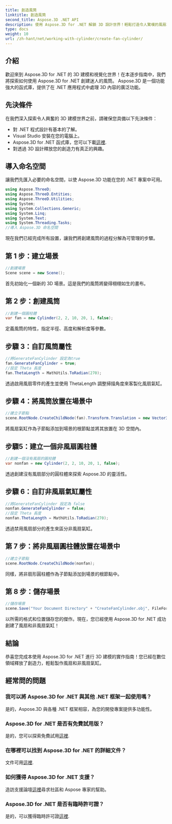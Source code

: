 ```yaml
---
title: 創造風筒
linktitle: 創造風筒
second_title: Aspose.3D .NET API
description: 使用 Aspose.3D for .NET 解鎖 3D 設計世界！輕鬆打造令人驚嘆的風扇和非風扇氣缸。立即下載試用版。
type: docs
weight: 10
url: /zh-hant/net/working-with-cylinder/create-fan-cylinder/
---
```

## 介紹
歡迎來到 Aspose.3D for .NET 的 3D 建模和視覺化世界！在本逐步指南中，我們將探索如何使用 Aspose.3D for .NET 創建迷人的風筒。 Aspose.3D 是一個功能強大的函式庫，提供了在 .NET 應用程式中處理 3D 內容的廣泛功能。
## 先決條件
在我們深入探索令人興奮的 3D 建模世界之前，請確保您具備以下先決條件：
- 對 .NET 程式設計有基本的了解。
- Visual Studio 安裝在您的電腦上。
-  Aspose.3D for .NET 函式庫，您可以下載[這裡](https://releases.aspose.com/3d/net/).
- 對透過 3D 設計釋放您的創造力有真正的興趣。
## 導入命名空間
讓我們先匯入必要的命名空間，以使 Aspose.3D 功能在您的 .NET 專案中可用。
```csharp
using Aspose.ThreeD;
using Aspose.ThreeD.Entities;
using Aspose.ThreeD.Utilities;
using System;
using System.Collections.Generic;
using System.Linq;
using System.Text;
using System.Threading.Tasks;
//導入 Aspose.3D 命名空間
```
現在我們已經完成所有設置，讓我們將創建風筒的過程分解為可管理的步驟。
## 第 1 步：建立場景
```csharp
//創建場景
Scene scene = new Scene();
```
首先初始化一個新的 3D 場景。這是我們的風筒將變得栩栩如生的畫布。
## 第 2 步：創建風筒
```csharp
//創建一個圓柱體
var fan = new Cylinder(2, 2, 10, 20, 1, false);
```
定義風筒的特性，指定半徑、高度和解析度等參數。
## 步驟 3：自訂風筒屬性
```csharp
//將GenerateFanCylinder 設定為true
fan.GenerateFanCylinder = true;
//設定 Theta 長度
fan.ThetaLength = MathUtils.ToRadian(270);
```
透過啟用風扇零件的產生並使用 ThetaLength 調整掃描角度來客製化風扇氣缸。
## 步驟 4：將風筒放置在場景中
```csharp
//建立子節點
scene.RootNode.CreateChildNode(fan).Transform.Translation = new Vector3(10, 0, 0);
```
將風扇氣缸作為子節點添加到場景的根節點並將其放置在 3D 空間內。
## 步驟5：建立一個非風扇圓柱體
```csharp
//創建一個沒有風扇的圓柱體
var nonfan = new Cylinder(2, 2, 10, 20, 1, false);
```
透過創建沒有風扇部分的圓柱體來探索 Aspose.3D 的靈活性。
## 步驟 6：自訂非風扇氣缸屬性
```csharp
//將GenerateFanCylinder 設定為 false
nonfan.GenerateFanCylinder = false;
//設定 Theta 長度
nonfan.ThetaLength = MathUtils.ToRadian(270);
```
透過禁用風扇部分的產生來區分非風扇氣缸。
## 第 7 步：將非風扇圓柱體放置在場景中
```csharp
//建立子節點
scene.RootNode.CreateChildNode(nonfan);
```
同樣，將非扇形圓柱體作為子節點添加到場景的根節點中。
## 第 8 步：儲存場景
```csharp
//儲存場景
scene.Save("Your Document Directory" + "CreateFanCylinder.obj", FileFormat.WavefrontOBJ);
```
以所需的格式和位置儲存您的傑作。現在，您已經使用 Aspose.3D for .NET 成功創建了風扇和非風扇氣缸！
## 結論
恭喜您完成本使用 Aspose.3D for .NET 進行 3D 建模的實作指南！您已經在數位領域釋放了創造力，輕鬆製作風扇和非風扇氣缸。
## 經常問的問題
### 我可以將 Aspose.3D for .NET 與其他 .NET 框架一起使用嗎？
是的，Aspose.3D 與各種 .NET 框架相容，為您的開發專案提供多功能性。
### Aspose.3D for .NET 是否有免費試用版？
是的，您可以探索免費試用[這裡](https://releases.aspose.com/).
### 在哪裡可以找到 Aspose.3D for .NET 的詳細文件？
文件可用[這裡](https://reference.aspose.com/3d/net/).
### 如何獲得 Aspose.3D for .NET 支援？
造訪支援論壇[這裡](https://forum.aspose.com/c/3d/18)尋求社區和 Aspose 專家的幫助。
### Aspose.3D for .NET 是否有臨時許可證？
是的，可以獲得臨時許可證[這裡](https://purchase.aspose.com/temporary-license/).